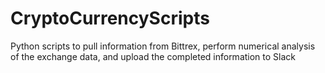 # CryptoCurrencyScripts
Python scripts to pull information from Bittrex, perform numerical analysis of the exchange data, and upload the completed information to Slack
